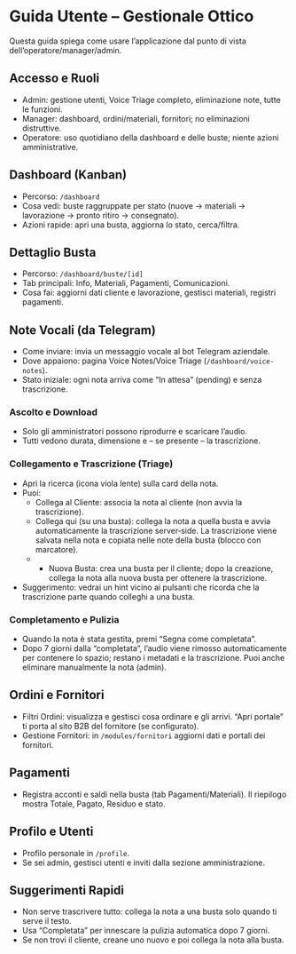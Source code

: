 # Guida Utente – Gestionale Ottico

Questa guida spiega come usare l’applicazione dal punto di vista dell’operatore/manager/admin.

## Accesso e Ruoli
- Admin: gestione utenti, Voice Triage completo, eliminazione note, tutte le funzioni.
- Manager: dashboard, ordini/materiali, fornitori; no eliminazioni distruttive.
- Operatore: uso quotidiano della dashboard e delle buste; niente azioni amministrative.

## Dashboard (Kanban)
- Percorso: `/dashboard`
- Cosa vedi: buste raggruppate per stato (nuove → materiali → lavorazione → pronto ritiro → consegnato).
- Azioni rapide: apri una busta, aggiorna lo stato, cerca/filtra.

## Dettaglio Busta
- Percorso: `/dashboard/buste/[id]`
- Tab principali: Info, Materiali, Pagamenti, Comunicazioni.
- Cosa fai: aggiorni dati cliente e lavorazione, gestisci materiali, registri pagamenti.

## Note Vocali (da Telegram)
- Come inviare: invia un messaggio vocale al bot Telegram aziendale.
- Dove appaiono: pagina Voice Notes/Voice Triage (`/dashboard/voice-notes`).
- Stato iniziale: ogni nota arriva come “In attesa” (pending) e senza trascrizione.

### Ascolto e Download
- Solo gli amministratori possono riprodurre e scaricare l’audio.
- Tutti vedono durata, dimensione e – se presente – la trascrizione.

### Collegamento e Trascrizione (Triage)
- Apri la ricerca (icona viola lente) sulla card della nota.
- Puoi:
  - Collega al Cliente: associa la nota al cliente (non avvia la trascrizione).
  - Collega qui (su una busta): collega la nota a quella busta e avvia automaticamente la trascrizione server‑side. La trascrizione viene salvata nella nota e copiata nelle note della busta (blocco con marcatore).
  - + Nuova Busta: crea una busta per il cliente; dopo la creazione, collega la nota alla nuova busta per ottenere la trascrizione.
- Suggerimento: vedrai un hint vicino ai pulsanti che ricorda che la trascrizione parte quando colleghi a una busta.

### Completamento e Pulizia
- Quando la nota è stata gestita, premi “Segna come completata”.
- Dopo 7 giorni dalla “completata”, l’audio viene rimosso automaticamente per contenere lo spazio; restano i metadati e la trascrizione. Puoi anche eliminare manualmente la nota (admin).

## Ordini e Fornitori
- Filtri Ordini: visualizza e gestisci cosa ordinare e gli arrivi. “Apri portale” ti porta al sito B2B del fornitore (se configurato).
- Gestione Fornitori: in `/modules/fornitori` aggiorni dati e portali dei fornitori.

## Pagamenti
- Registra acconti e saldi nella busta (tab Pagamenti/Materiali). Il riepilogo mostra Totale, Pagato, Residuo e stato.

## Profilo e Utenti
- Profilo personale in `/profile`.
- Se sei admin, gestisci utenti e inviti dalla sezione amministrazione.

## Suggerimenti Rapidi
- Non serve trascrivere tutto: collega la nota a una busta solo quando ti serve il testo.
- Usa “Completata” per innescare la pulizia automatica dopo 7 giorni.
- Se non trovi il cliente, creane uno nuovo e poi collega la nota alla busta.

